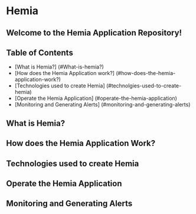 # Hemia

## Welcome to the Hemia Application Repository!

## Table of Contents
* [What is Hemia?] (#What-is-hemia?)
* [How does the Hemia Application work?] (#how-does-the-hemia-application-work?) 
* [Technologies used to create Hemia] (#technolgies-used-to-create-hemia)
* [Operate the Hemia Application] (#operate-the-hemia-application)
* [Monitoring and Generating Alerts] (#monitoring-and-generating-alerts)

## What is Hemia?


## How does the Hemia Application Work?


## Technologies used to create Hemia


## Operate the Hemia Application


## Monitoring and Generating Alerts

